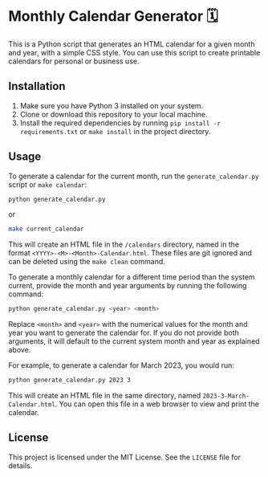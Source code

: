 # Monthly Calendar Generator 🗓️

This is a Python script that generates an HTML calendar for a given month and year, with a simple CSS style. You can use this script to create printable calendars for personal or business use.

## Installation

1. Make sure you have Python 3 installed on your system.
2. Clone or download this repository to your local machine.
3. Install the required dependencies by running `pip install -r requirements.txt` or `make install` in the project directory.

## Usage

To generate a calendar for the current month, run the `generate_calendar.py` script or `make calendar`:

```bash
python generate_calendar.py
```

or

```bash
make current_calendar
```

This will create an HTML file in the `/calendars` directory, named in the format `<YYYY>-<M>-<Month>-Calendar.html`. These files are git ignored and can be deleted using the `make clean` command.

To generate a monthly calendar for a different time period than the system current, provide the month and year arguments by running the following command:

```bash
python generate_calendar.py <year> <month>
```

Replace `<month>` and `<year>` with the numerical values for the month and year you want to generate the calendar for. If you do not provide both arguments, it will default to the current system month and year as explained above.

For example, to generate a calendar for March 2023, you would run:

```bash
python generate_calendar.py 2023 3
```

This will create an HTML file in the same directory, named `2023-3-March-Calendar.html`. You can open this file in a web browser to view and print the calendar.

## License

This project is licensed under the MIT License. See the `LICENSE` file for details.

